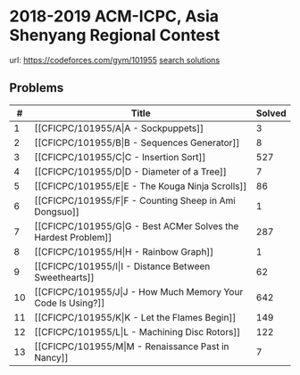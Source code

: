 # 2018-2019 ACM-ICPC, Asia Shenyang Regional Contest

url: https://codeforces.com/gym/101955
[search solutions](https://www.google.com/search?q=Solution+OR+題解+2018-2019+ACM-ICPC,+Asia+Shenyang+Regional+Contest)

## Problems

| # | Title | Solved |
| --- | --- | --- |
|1|[[CFICPC/101955/A\|A - Sockpuppets]]|3|
|2|[[CFICPC/101955/B\|B - Sequences Generator]]|8|
|3|[[CFICPC/101955/C\|C - Insertion Sort]]|527|
|4|[[CFICPC/101955/D\|D - Diameter of a Tree]]|7|
|5|[[CFICPC/101955/E\|E - The Kouga Ninja Scrolls]]|86|
|6|[[CFICPC/101955/F\|F - Counting Sheep in Ami Dongsuo]]|1|
|7|[[CFICPC/101955/G\|G - Best ACMer Solves the Hardest Problem]]|287|
|8|[[CFICPC/101955/H\|H - Rainbow Graph]]|1|
|9|[[CFICPC/101955/I\|I - Distance Between Sweethearts]]|62|
|10|[[CFICPC/101955/J\|J - How Much Memory Your Code Is Using?]]|642|
|11|[[CFICPC/101955/K\|K - Let the Flames Begin]]|149|
|12|[[CFICPC/101955/L\|L - Machining Disc Rotors]]|122|
|13|[[CFICPC/101955/M\|M - Renaissance Past in Nancy]]|7|

